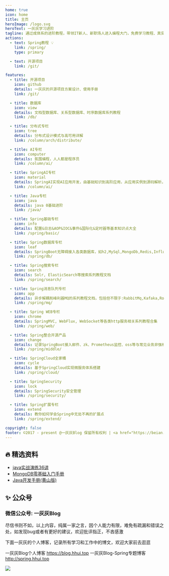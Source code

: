 ```yaml
---
home: true
icon: home
title: 主页
heroImage: /logo.svg
heroText: 一灰灰学习进阶
tagline: 通过成体系的进阶教程，带领IT新人、新职场人进入编程大门，免费学习教程、真实业务场景演练、线上问题排查定位、为每个致力于在编程界大展身手的小伙伴助力
actions:
  - text: Spring教程 💡
    link: /spring/
    type: primary

  - text: 开源项目
    link: /git/

features:
  - title: 开源项目
    icon: github
    details: 一灰灰的开源项目方案设计、使用手册
    link: /git/

  - title: 数据库
    icon: view
    details: 文档型数据库、关系型数据库、时序数据库系列教程
    link: /db/

  - title: 分布式专栏
    icon: tree
    details: 分布式设计模式与高可用详解
    link: /column/arch/distribute/

  - title: AI专栏
    icon: computer
    details: 氛围编程，人人都是程序员
    link: /column/ai/

  - title: SpringAI专栏
    icon: material
    details: SpringAI实现AI应用开发，由基础知识到高阶应用，从应用实例到源码解析，全套教程
    link: /column/ai/

  - title: Java专栏
    icon: java
    details: java 0基础进阶
    link: /java/

  - title: Spring基础专栏
    icon: info
    details: 配置&日志&AOP&IOC&事件&国际化&定时器等基本知识点大全
    link: /spring/basic/

  - title: Spring数据库专栏
    icon: leaf
    details: SpringBoot无障碍接入各类数据库，如h2,MySql,MongoDb,Redis,InfluxDB等
    link: /spring/db/

  - title: Spring搜索专栏
    icon: search
    details: Solr, ElasticSearch等搜索系列教程文档
    link: /spring/search/

  - title: Spring消息队列专栏
    icon: app
    details: 异步解耦削峰利器MQ的系列教程文档，包括但不限于:RabbitMq,Kafaka,RocketMQ等消息队列的使用及进阶博文
    link: /spring/mq/

  - title: Spring WEB专栏
    icon: chrome
    details: SpringMVC, WebFlux, WebSocket等各类http服务相关系列教程合集
    link: /spring/web/

  - title: Spring整合开源产品
    icon: change
    details: 记录SpringBoot接入邮件、zk、Prometheus监控、oss等与常见业务非强相关的系列教程
    link: /spring/middle/

  - title: SpringCloud全家桶
    icon: cycle
    details: 基于SpringCloud实现微服务体系搭建
    link: /spring/cloud/

  - title: SpringSecurity
    icon: lock
    details: SpringSecurity安全管理
    link: /spring/security/

  - title: Spring扩展专栏
    icon: extend
    details: 教你如何学会Spring中无处不再的扩展点
    link: /spring/extend/

copyright: false
footer: ©2017 - present @一灰灰Blog 保留所有权利 | <a href="https://beian.miit.gov.cn/" target="_blank"> 鄂ICP备18017282号</a> | 主题 @vuepress-theme-hope 
---
```


<div align="center">
  <ins class="adsbygoogle"
       style="display:block"
       data-ad-format="fluid"
       data-ad-layout-key="-ef+6k-30-ac+ty"
       data-ad-client="ca-pub-5592000528061748"
       data-ad-slot="6935280996"></ins>
</div>
<!-- hhui.top 主站 -->
<ins class="adsbygoogle"
     style="display:block"
     data-ad-client="ca-pub-5592000528061748"
     data-ad-slot="9219792501"
     data-ad-format="auto"
     data-full-width-responsive="true"></ins>

## 🔥 精选资料

- [java实战演练36讲](https://book.hhui.top/pdf/java实战演练36讲.pdf)
- [MongoDB零基础入门手册](https://book.hhui.top/pdf/MongoDB零基础入门手册.pdf)
- [Java开发手册(黄山版)](https://book.hhui.top/pdf/Java开发手册(黄山版).pdf)



## ✨ 公众号


### 微信公众号: 一灰灰Blog

尽信书则不如，以上内容，纯属一家之言，因个人能力有限，难免有疏漏和错误之处，如发现bug或者有更好的建议，欢迎批评指正，不吝感激

下面一灰灰的个人博客，记录所有学习和工作中的博文，欢迎大家前去逛逛

一灰灰Blog个人博客 https://blog.hhui.top
一灰灰Blog-Spring专题博客 http://spring.hhui.top

![](https://spring.hhui.top/spring-blog/imgs/info/info.png)